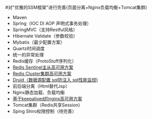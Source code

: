 #对"优雅的SSM框架"进行完善(页面分离+Nginx负载均衡+Tomcat集群)
- Maven
- Spring（IOC DI AOP 声明式事务处理） 
- SpringMVC（支持Restful风格）
- Hibernate Validate（参数校验）
- Mybatis（最少配置方案）
- Quartz时间调度
- 统一的异常处理
- Redis缓存（ProtoStuff序列化）
- [Redis Sentinel主从高可用方案](http://wosyingjun.iteye.com/blog/2289593)
- [Redis Cluster集群高可用方案](http://wosyingjun.iteye.com/blog/2289220)
- [Druid（数据源配置 sql防注入 sql性能监控)](http://wosyingjun.iteye.com/blog/2306139)
- 前后端分离（Html替代Jsp）  
- Nginx静态加载、负载均衡
- [基于keepalived的nginx高可用方案](http://wosyingjun.iteye.com/blog/2313147) 
- Tomcat集群（Redis共享Session）
- Sping Shiro权限控制（待完善）
